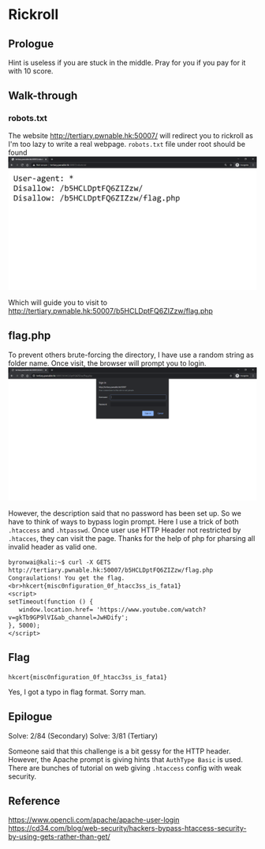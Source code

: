 # Rickroll

## Prologue 

Hint is useless if you are stuck in the middle. Pray for you if you pay for it with 10 score.

## Walk-through

### robots.txt

The website <http://tertiary.pwnable.hk:50007/> will redirect you to rickroll as I'm too lazy to write a real webpage.
`robots.txt` file under root should be found
![](./img/001.PNG)

Which will guide you to visit to <http://tertiary.pwnable.hk:50007/b5HCLDptFQ6ZIZzw/flag.php>

## flag.php

To prevent others brute-forcing the directory, I have use a random string as folder name.
Once visit, the browser will prompt you to login.
![](./img/002.PNG)

However, the description said that no password has been set up. So we have to think of ways to bypass login prompt.
Here I use a trick of both `.htaccess` and `.htpasswd`. Once user use HTTP Header not restricted by `.htacces`, they can visit the page. Thanks for the help of php for pharsing all invalid header as valid one.

```console
byronwai@kali:~$ curl -X GETS http://tertiary.pwnable.hk:50007/b5HCLDptFQ6ZIZzw/flag.php
Congraulations! You get the flag.<br>hkcert{misc0nfiguration_0f_htacc3ss_is_fata1}
<script>
setTimeout(function () {
   window.location.href= 'https://www.youtube.com/watch?v=gkTb9GP9lVI&ab_channel=JwHDify';
}, 5000);
</script>
```

## Flag
`hkcert{misc0nfiguration_0f_htacc3ss_is_fata1}`

Yes, I got a typo in flag format. Sorry man.

## Epilogue
Solve: 2/84 (Secondary)
Solve: 3/81 (Tertiary)

Someone said that this challenge is a bit gessy for the HTTP header. However, the Apache prompt is giving hints that `AuthType Basic` is used. There are bunches of tutorial on web giving `.htaccess` config with weak security.

## Reference

<https://www.opencli.com/apache/apache-user-login>
<https://cd34.com/blog/web-security/hackers-bypass-htaccess-security-by-using-gets-rather-than-get/>
